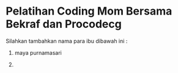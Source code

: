 # Pelatihan Coding Mom Bersama Bekraf dan Procodecg


Silahkan tambahkan nama para ibu dibawah ini :
1. maya purnamasari


2.
